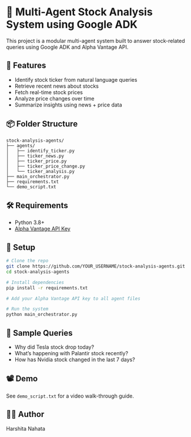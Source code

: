# 🧠 Multi-Agent Stock Analysis System using Google ADK

This project is a modular multi-agent system built to answer stock-related queries using Google ADK and Alpha Vantage API.

## 🚀 Features
- Identify stock ticker from natural language queries
- Retrieve recent news about stocks
- Fetch real-time stock prices
- Analyze price changes over time
- Summarize insights using news + price data

## 📦 Folder Structure
```
stock-analysis-agents/
├── agents/
│   ├── identify_ticker.py
│   ├── ticker_news.py
│   ├── ticker_price.py
│   ├── ticker_price_change.py
│   └── ticker_analysis.py
├── main_orchestrator.py
├── requirements.txt
└── demo_script.txt
```

## 🛠 Requirements
- Python 3.8+
- [Alpha Vantage API Key](https://www.alphavantage.co/support/#api-key)

## 🔧 Setup
```bash
# Clone the repo
git clone https://github.com/YOUR_USERNAME/stock-analysis-agents.git
cd stock-analysis-agents

# Install dependencies
pip install -r requirements.txt

# Add your Alpha Vantage API key to all agent files

# Run the system
python main_orchestrator.py
```

## 🧪 Sample Queries
- Why did Tesla stock drop today?
- What’s happening with Palantir stock recently?
- How has Nvidia stock changed in the last 7 days?

## 📽 Demo
See `demo_script.txt` for a video walk-through guide.

## 👨‍🔬 Author
Harshita Nahata
